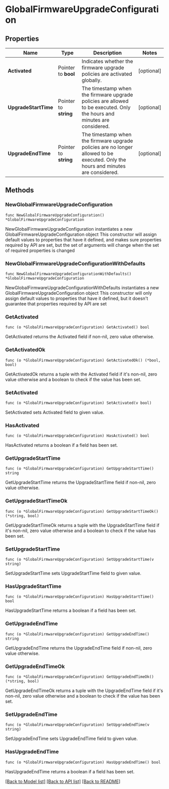 # GlobalFirmwareUpgradeConfiguration

## Properties

Name | Type | Description | Notes
------------ | ------------- | ------------- | -------------
**Activated** | Pointer to **bool** | Indicates whether the firmware upgrade policies are activated globally. | [optional] 
**UpgradeStartTime** | Pointer to **string** | The timestamp when the firmware upgrade policies are allowed to be executed. Only the hours and minutes are considered. | [optional] 
**UpgradeEndTime** | Pointer to **string** | The timestamp when the firmware upgrade policies are no longer allowed to be executed. Only the hours and minutes are considered. | [optional] 

## Methods

### NewGlobalFirmwareUpgradeConfiguration

`func NewGlobalFirmwareUpgradeConfiguration() *GlobalFirmwareUpgradeConfiguration`

NewGlobalFirmwareUpgradeConfiguration instantiates a new GlobalFirmwareUpgradeConfiguration object
This constructor will assign default values to properties that have it defined,
and makes sure properties required by API are set, but the set of arguments
will change when the set of required properties is changed

### NewGlobalFirmwareUpgradeConfigurationWithDefaults

`func NewGlobalFirmwareUpgradeConfigurationWithDefaults() *GlobalFirmwareUpgradeConfiguration`

NewGlobalFirmwareUpgradeConfigurationWithDefaults instantiates a new GlobalFirmwareUpgradeConfiguration object
This constructor will only assign default values to properties that have it defined,
but it doesn't guarantee that properties required by API are set

### GetActivated

`func (o *GlobalFirmwareUpgradeConfiguration) GetActivated() bool`

GetActivated returns the Activated field if non-nil, zero value otherwise.

### GetActivatedOk

`func (o *GlobalFirmwareUpgradeConfiguration) GetActivatedOk() (*bool, bool)`

GetActivatedOk returns a tuple with the Activated field if it's non-nil, zero value otherwise
and a boolean to check if the value has been set.

### SetActivated

`func (o *GlobalFirmwareUpgradeConfiguration) SetActivated(v bool)`

SetActivated sets Activated field to given value.

### HasActivated

`func (o *GlobalFirmwareUpgradeConfiguration) HasActivated() bool`

HasActivated returns a boolean if a field has been set.

### GetUpgradeStartTime

`func (o *GlobalFirmwareUpgradeConfiguration) GetUpgradeStartTime() string`

GetUpgradeStartTime returns the UpgradeStartTime field if non-nil, zero value otherwise.

### GetUpgradeStartTimeOk

`func (o *GlobalFirmwareUpgradeConfiguration) GetUpgradeStartTimeOk() (*string, bool)`

GetUpgradeStartTimeOk returns a tuple with the UpgradeStartTime field if it's non-nil, zero value otherwise
and a boolean to check if the value has been set.

### SetUpgradeStartTime

`func (o *GlobalFirmwareUpgradeConfiguration) SetUpgradeStartTime(v string)`

SetUpgradeStartTime sets UpgradeStartTime field to given value.

### HasUpgradeStartTime

`func (o *GlobalFirmwareUpgradeConfiguration) HasUpgradeStartTime() bool`

HasUpgradeStartTime returns a boolean if a field has been set.

### GetUpgradeEndTime

`func (o *GlobalFirmwareUpgradeConfiguration) GetUpgradeEndTime() string`

GetUpgradeEndTime returns the UpgradeEndTime field if non-nil, zero value otherwise.

### GetUpgradeEndTimeOk

`func (o *GlobalFirmwareUpgradeConfiguration) GetUpgradeEndTimeOk() (*string, bool)`

GetUpgradeEndTimeOk returns a tuple with the UpgradeEndTime field if it's non-nil, zero value otherwise
and a boolean to check if the value has been set.

### SetUpgradeEndTime

`func (o *GlobalFirmwareUpgradeConfiguration) SetUpgradeEndTime(v string)`

SetUpgradeEndTime sets UpgradeEndTime field to given value.

### HasUpgradeEndTime

`func (o *GlobalFirmwareUpgradeConfiguration) HasUpgradeEndTime() bool`

HasUpgradeEndTime returns a boolean if a field has been set.


[[Back to Model list]](../README.md#documentation-for-models) [[Back to API list]](../README.md#documentation-for-api-endpoints) [[Back to README]](../README.md)


